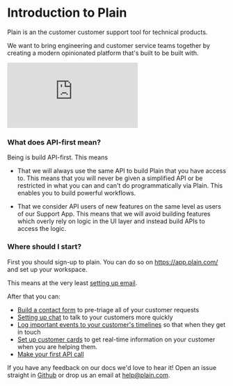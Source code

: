 
# Introduction to Plain

Plain is an the customer customer support tool for technical products.

We want to bring engineering and customer service teams together by creating a modern opinionated platform that's built to be built with.

<div style={{position: 'relative', 'padding-bottom': '65.57377049180329%', height: 0}}>
<iframe src="https://www.loom.com/embed/576f8dcacb84459292a1c5ac39027ae0" frameborder="0" webkitallowfullscreen
            mozallowfullscreen allowfullscreen
            style={{position: 'absolute', top: 0, left: 0, width: '100%', height: '100%'}}></iframe>
</div>

### What does API-first mean?

Being is build API-first. This means

- That we will always use the same API to build Plain that you have access to. This means that you will never be
  given a simplified API or be restricted in what you can and can't do programmatically via Plain. This enables you to
  build powerful workflows.

- That we consider API users of new features on the same level as users of our Support App. This means that we will
  avoid building features which overly rely on logic in the UI layer and instead build APIs to access the logic.

### Where should I start?

First you should sign-up to plain. You can do so on https://app.plain.com/ and set up your workspace.

This means at the very least [setting up email](/TODO).

After that you can:
- [Build a contact form](/TODO) to pre-triage all of your customer requests
- [Setting up chat](/TODO) to talk to your customers more quickly
- [Log important events to your customer's timelines](/TODO) so that when they get in touch
- [Set up customer cards](/TODO) to get real-time information on your customer when you are helping them.
- [Make your first API call](/TODO)

If you have any feedback on our docs we'd love to hear it! Open an issue straight in [Github](/TODO) or drop us an email
at [help@plain.com](mailto:help@plain.com).
